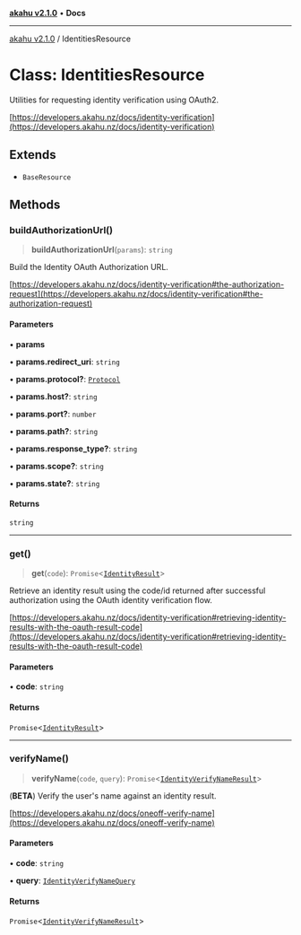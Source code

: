 [**akahu v2.1.0**](../README.md) • **Docs**

***

[akahu v2.1.0](../README.md) / IdentitiesResource

# Class: IdentitiesResource

Utilities for requesting identity verification using OAuth2.

[https://developers.akahu.nz/docs/identity-verification](https://developers.akahu.nz/docs/identity-verification)

## Extends

- `BaseResource`

## Methods

### buildAuthorizationUrl()

> **buildAuthorizationUrl**(`params`): `string`

Build the Identity OAuth Authorization URL.

[https://developers.akahu.nz/docs/identity-verification#the-authorization-request](https://developers.akahu.nz/docs/identity-verification#the-authorization-request)

#### Parameters

• **params**

• **params.redirect\_uri**: `string`

• **params.protocol?**: [`Protocol`](../type-aliases/Protocol.md)

• **params.host?**: `string`

• **params.port?**: `number`

• **params.path?**: `string`

• **params.response\_type?**: `string`

• **params.scope?**: `string`

• **params.state?**: `string`

#### Returns

`string`

***

### get()

> **get**(`code`): `Promise`\<[`IdentityResult`](../type-aliases/IdentityResult.md)\>

Retrieve an identity result using the code/id returned after successful authorization using the
OAuth identity verification flow.

[https://developers.akahu.nz/docs/identity-verification#retrieving-identity-results-with-the-oauth-result-code](https://developers.akahu.nz/docs/identity-verification#retrieving-identity-results-with-the-oauth-result-code)

#### Parameters

• **code**: `string`

#### Returns

`Promise`\<[`IdentityResult`](../type-aliases/IdentityResult.md)\>

***

### verifyName()

> **verifyName**(`code`, `query`): `Promise`\<[`IdentityVerifyNameResult`](../type-aliases/IdentityVerifyNameResult.md)\>

(**BETA**) Verify the user's name against an identity result.

[https://developers.akahu.nz/docs/oneoff-verify-name](https://developers.akahu.nz/docs/oneoff-verify-name)

#### Parameters

• **code**: `string`

• **query**: [`IdentityVerifyNameQuery`](../type-aliases/IdentityVerifyNameQuery.md)

#### Returns

`Promise`\<[`IdentityVerifyNameResult`](../type-aliases/IdentityVerifyNameResult.md)\>
